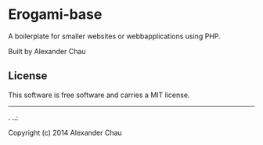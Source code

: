 Erogami-base
==================
 
A boilerplate for smaller websites or webbapplications using PHP.
 
Built by Alexander Chau
 
License 
------------------
 
This software is free software and carries a MIT license.
 
 
------------------
 .
..:
 
Copyright (c) 2014 Alexander Chau 
